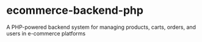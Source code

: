 # ecommerce-backend-php
A PHP-powered backend system for managing products, carts, orders, and users in e-commerce platforms
